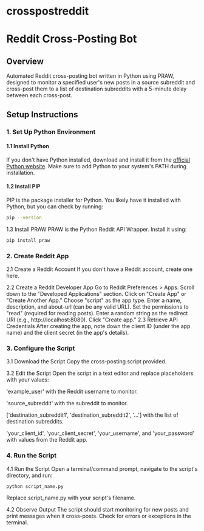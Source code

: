 # crosspostreddit

# Reddit Cross-Posting Bot

## Overview

Automated Reddit cross-posting bot written in Python using PRAW, designed to monitor a specified user's new posts in a source subreddit and cross-post them to a list of destination subreddits with a 5-minute delay between each cross-post.

## Setup Instructions

### 1. Set Up Python Environment

#### 1.1 Install Python

If you don't have Python installed, download and install it from the [official Python website](https://www.python.org/downloads/). Make sure to add Python to your system's PATH during installation.

#### 1.2 Install PIP

PIP is the package installer for Python. You likely have it installed with Python, but you can check by running:

```bash
pip --version
```

1.3 Install PRAW
PRAW is the Python Reddit API Wrapper. Install it using:

```bash
pip install praw
```
### 2. Create Reddit App
2.1 Create a Reddit Account
If you don't have a Reddit account, create one here.

2.2 Create a Reddit Developer App
Go to Reddit Preferences > Apps.
Scroll down to the "Developed Applications" section.
Click on "Create App" or "Create Another App."
Choose "script" as the app type.
Enter a name, description, and about-url (can be any valid URL).
Set the permissions to "read" (required for reading posts).
Enter a random string as the redirect URI (e.g., http://localhost:8080).
Click "Create app."
2.3 Retrieve API Credentials
After creating the app, note down the client ID (under the app name) and the client secret (in the app's details).

### 3. Configure the Script
3.1 Download the Script
Copy the cross-posting script provided.

3.2 Edit the Script
Open the script in a text editor and replace placeholders with your values:

'example_user' with the Reddit username to monitor.

'source_subreddit' with the subreddit to monitor.

['destination_subreddit1', 'destination_subreddit2', '...'] with the list of destination subreddits.

'your_client_id', 'your_client_secret', 'your_username', and 'your_password' with values from the Reddit app.

### 4. Run the Script
4.1 Run the Script
Open a terminal/command prompt, navigate to the script's directory, and run:

```bash
python script_name.py
```
Replace script_name.py with your script's filename.

4.2 Observe Output
The script should start monitoring for new posts and print messages when it cross-posts. Check for errors or exceptions in the terminal.

